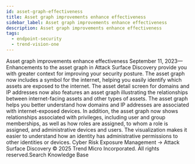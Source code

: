 ```yaml
---
id: asset-graph-effectiveness
title: Asset graph improvements enhance effectiveness
sidebar_label: Asset graph improvements enhance effectiveness
description: Asset graph improvements enhance effectiveness
tags:
  - endpoint-security
  - trend-vision-one
---
```


 Asset graph improvements enhance effectiveness September 11, 2023—Enhancements to the asset graph in Attack Surface Discovery provide you with greater context for improving your security posture. The asset graph now includes a symbol for the internet, helping you easily identify which assets are exposed to the internet. The asset detail screen for domains and IP addresses now also features an asset graph illustrating the relationships between internet-facing assets and other types of assets. The asset graph helps you better understand how domains and IP addresses are associated with internet-exposed devices. In addition, the asset graph now shows relationships associated with privileges, including user and group memberships, as well as how roles are assigned, to whom a role is assigned, and administrative devices and users. The visualization makes it easier to understand how an identity has administrative permissions to other identities or devices. Cyber Risk Exposure Management → Attack Surface Discovery © 2025 Trend Micro Incorporated. All rights reserved.Search Knowledge Base